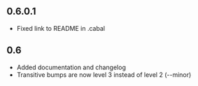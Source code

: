## 0.6.0.1

* Fixed link to README in .cabal

## 0.6

* Added documentation and changelog
* Transitive bumps are now level 3 instead of level 2 (--minor)
